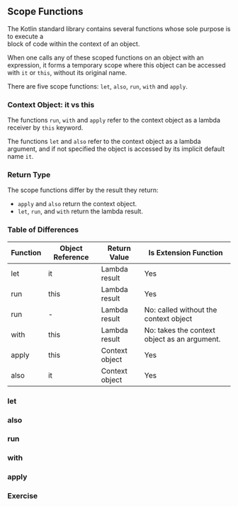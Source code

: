 ## Scope Functions

The Kotlin standard library contains several functions whose sole purpose is to execute a  
block of code within the context of an object.

When one calls any of these scoped functions on an object with an expression, it forms a temporary scope where this object can be accessed with `it` or `this`, without its original name.

There are five scope functions: `let`, `also`, `run`, `with` and `apply`.

### Context Object: it vs this
The functions `run`, `with` and `apply` refer to the context object as a lambda receiver by `this` keyword.

The functions `let` and `also` refer to the context object as a lambda argument, and if not specified the object is accessed by its implicit default name `it`.

### Return Type
The scope functions differ by the result they return:
- `apply` and `also` return the context object.
- `let`, `run`, and `with` return the lambda result.

### Table of Differences
| Function |	Object Reference	| Return Value	| Is Extension Function |
|---|---|---|---|
|let|	it|	Lambda result|	Yes|
|run|	this|	Lambda result|	Yes|
|run|	-|	Lambda result|	No: called without the context object|
|with|	this|	Lambda result|	No: takes the context object as an argument.|
|apply|	this|	Context object|	Yes|
|also|	it|	Context object|	Yes|

### let

### also

### run

### with

### apply

### Exercise